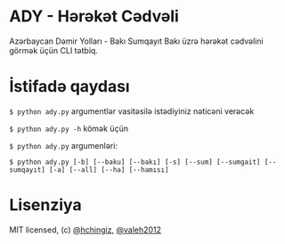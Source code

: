 # ADY - Hərəkət Cədvəli
Azərbaycan Dəmir Yolları - Bakı Sumqayıt Bakı üzrə hərəkət cədvəlini görmək üçün CLI tətbiq.



# İstifadə qaydası
`$ python ady.py` argumentlər vasitəsilə istədiyiniz nəticəni verəcək

`$ python ady.py -h` kömək üçün

`$ python ady.py` argumenləri:

`$ python ady.py [-b] [--baku] [--bakı] [-s] [--sum] [--sumgait] [--sumqayıt] [-a] [--all] [--ha] [--hamısı]`


# Lisenziya

MIT licensed, (c) [@hchingiz](https://twitter.com/hchingiz), [@valeh2012](https://github.com/valeh2012)